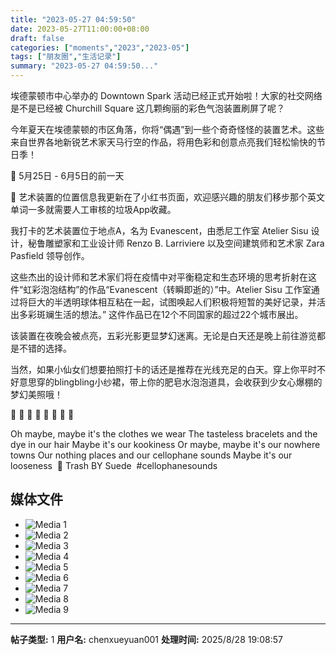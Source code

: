 ```yaml
---
title: "2023-05-27 04:59:50"
date: 2023-05-27T11:00:00+08:00
draft: false
categories: ["moments","2023","2023-05"]
tags: ["朋友圈","生活记录"]
summary: "2023-05-27 04:59:50..."
---
```


埃德蒙顿市中心举办的 Downtown Spark 活动已经正式开始啦！大家的社交网络是不是已经被 Churchill Square 这几颗绚丽的彩色气泡装置刷屏了呢？
	
今年夏天在埃德蒙顿的市区角落，你将“偶遇”到一些个奇奇怪怪的装置艺术。这些来自世界各地新锐艺术家天马行空的作品，将用色彩和创意点亮我们轻松愉快的节日季！
	
📅 5月25日 - 6月5日的前一天
	
📝 艺术装置的位置信息我更新在了小红书页面，欢迎感兴趣的朋友们移步那个英文单词一多就需要人工审核的垃圾App收藏。
	
我打卡的艺术装置位于地点A，名为 Evanescent，由悉尼工作室 Atelier Sisu 设计，秘鲁雕塑家和工业设计师 Renzo B. Larriviere 以及空间建筑师和艺术家 Zara Pasfield 领导创作。
	
这些杰出的设计师和艺术家们将在疫情中对平衡稳定和生态环境的思考折射在这件“虹彩泡泡结构”的作品“Evanescent（转瞬即逝的）”中。Atelier Sisu 工作室通过将巨大的半透明球体相互粘在一起，试图唤起人们积极将短暂的美好记录，并活出多彩斑斓生活的想法。” 这件作品已在12个不同国家的超过22个城市展出。
	
该装置在夜晚会被点亮，五彩光影更显梦幻迷离。无论是白天还是晚上前往游览都是不错的选择。
	
当然，如果小仙女们想要拍照打卡的话还是推荐在光线充足的白天。穿上你平时不好意思穿的blingbling小纱裙，带上你的肥皂水泡泡道具，会收获到少女心爆棚的梦幻美照哦！
	
🩵 🩷 🩵 🩷 🩵 🩷 🩵 🩷

Oh maybe, maybe it's the clothes we wear
The tasteless bracelets and the dye in our hair
Maybe it's our kookiness
Or maybe, maybe it's our nowhere towns
Our nothing places and our cellophane sounds
Maybe it's our looseness
​
​🎵 Trash BY Suede
​
​#cellophanesounds

## 媒体文件

- ![Media 1](/Moments/photos/2023-05-27/202305270459500.jpg)
- ![Media 2](/Moments/photos/2023-05-27/202305270459501.jpg)
- ![Media 3](/Moments/photos/2023-05-27/202305270459502.jpg)
- ![Media 4](/Moments/photos/2023-05-27/202305270459503.jpg)
- ![Media 5](/Moments/photos/2023-05-27/202305270459504.jpg)
- ![Media 6](/Moments/photos/2023-05-27/202305270459505.jpg)
- ![Media 7](/Moments/photos/2023-05-27/202305270459506.jpg)
- ![Media 8](/Moments/photos/2023-05-27/202305270459507.jpg)
- ![Media 9](/Moments/photos/2023-05-27/202305270459508.jpg)

---

**帖子类型:** 1
**用户名:** chenxueyuan001
**处理时间:** 2025/8/28 19:08:57